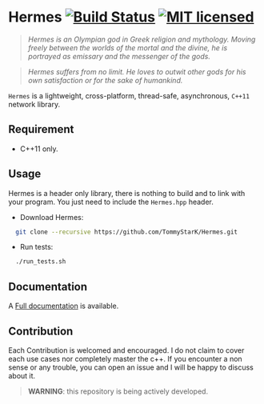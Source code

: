 
# Hermes    [![Build Status](https://travis-ci.org/TommyStarK/Hermes.svg?branch=master)](https://travis-ci.org/TommyStarK/Hermes) [![MIT licensed](https://img.shields.io/badge/license-MIT-blue.svg)](./LICENSE)


> _Hermes is an Olympian god in Greek religion and mythology. Moving freely between the worlds of the mortal and the divine,
 he is portrayed as emissary and the messenger of the gods._

> _Hermes suffers from no limit. He loves to outwit other gods for his own satisfaction or for the sake of humankind._


`Hermes` is a lightweight, cross-platform, thread-safe, asynchronous, `C++11` network library.

## Requirement

- C++11 only.

## Usage

Hermes is a header only library, there is nothing to build and to link with your program. You just need to include
the `Hermes.hpp` header.

 - Download Hermes:

```bash
  git clone --recursive https://github.com/TommyStarK/Hermes.git
```

- Run tests:

```bash
  ./run_tests.sh
```

## Documentation

A [Full documentation](https://github.com/TommyStarK/Hermes/blob/master/DOCUMENTATION.md) is available.


## Contribution

Each Contribution is welcomed and encouraged. I do not claim to cover each use cases nor completely master the c++. If you encounter a non sense or any trouble, you can open an issue
and I will be happy to discuss about it.


> **WARNING**: this repository is being actively developed.
